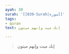 ```yaml
---
ayah: 30
surah: '[[039-Surah|سورة]]'
tags:
- quran
text: إنك ميت وإنهم ميتون

---
```

> إنك ميت وإنهم ميتون
